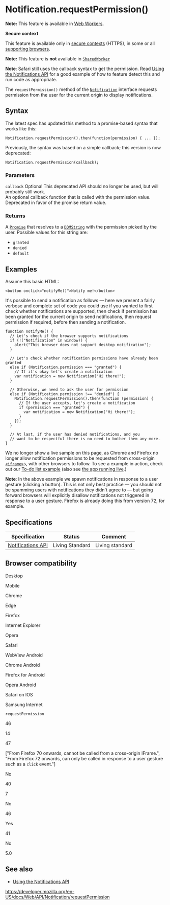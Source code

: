 Notification.requestPermission()
================================

**Note:** This feature is available in [Web Workers](../web_workers_api).

**Secure context**

This feature is available only in [secure contexts](https://developer.mozilla.org/en-US/docs/Web/Security/Secure_Contexts) (HTTPS), in some or all [supporting browsers](#browser_compatibility).

**Note:** This feature is **not** available in [`SharedWorker`](../sharedworker)

**Note**: Safari still uses the callback syntax to get the permission. Read [Using the Notifications API](../notifications_api/using_the_notifications_api) for a good example of how to feature detect this and run code as appropriate.

The `requestPermission()` method of the [`Notification`](../notification) interface requests permission from the user for the current origin to display notifications.

Syntax
------

The latest spec has updated this method to a promise-based syntax that works like this:

    Notification.requestPermission().then(function(permission) { ... });

Previously, the syntax was based on a simple callback; this version is now deprecated:

    Notification.requestPermission(callback);

### Parameters

 `callback` <span class="badge inline optional">Optional</span> <span class="icon deprecated" viewbox="0 0 100 100" xmlns="http://www.w3.org/2000/svg" role="img"> This deprecated API should no longer be used, but will probably still work. </span>   
An optional callback function that is called with the permission value. Deprecated in favor of the promise return value.

### Returns

A [`Promise`](https://developer.mozilla.org/en-US/docs/Web/JavaScript/Reference/Global_Objects/Promise) that resolves to a [`DOMString`](../domstring) with the permission picked by the user. Possible values for this string are:

-   `granted`
-   `denied`
-   `default`

Examples
--------

Assume this basic HTML:

    <button onclick="notifyMe()">Notify me!</button>

It's possible to send a notification as follows — here we present a fairly verbose and complete set of code you could use if you wanted to first check whether notifications are supported, then check if permission has been granted for the current origin to send notifications, then request permission if required, before then sending a notification.

    function notifyMe() {
      // Let's check if the browser supports notifications
      if (!("Notification" in window)) {
        alert("This browser does not support desktop notification");
      }

      // Let's check whether notification permissions have already been granted
      else if (Notification.permission === "granted") {
        // If it's okay let's create a notification
        var notification = new Notification("Hi there!");
      }

      // Otherwise, we need to ask the user for permission
      else if (Notification.permission !== "denied") {
        Notification.requestPermission().then(function (permission) {
          // If the user accepts, let's create a notification
          if (permission === "granted") {
            var notification = new Notification("Hi there!");
          }
        });
      }

      // At last, if the user has denied notifications, and you
      // want to be respectful there is no need to bother them any more.
    }

We no longer show a live sample on this page, as Chrome and Firefox no longer allow notification permissions to be requested from cross-origin [`<iframe>`](https://developer.mozilla.org/en-US/docs/Web/HTML/Element/iframe)s, with other browsers to follow. To see a example in action, check out our [To-do list example](https://github.com/mdn/to-do-notifications/tree/gh-pages) (also see [the app running live](https://mdn.github.io/to-do-notifications/).)

**Note**: In the above example we spawn notifications in response to a user gesture (clicking a button). This is not only best practice — you should not be spamming users with notifications they didn't agree to — but going forward browsers will explicitly disallow notifications not triggered in response to a user gesture. Firefox is already doing this from version 72, for example.

Specifications
--------------

<table><thead><tr class="header"><th>Specification</th><th>Status</th><th>Comment</th></tr></thead><tbody><tr class="odd"><td><a href="https://notifications.spec.whatwg.org/">Notifications API</a></td><td><span class="spec-living">Living Standard</span></td><td>Living standard</td></tr></tbody></table>

Browser compatibility
---------------------

Desktop

Mobile

Chrome

Edge

Firefox

Internet Explorer

Opera

Safari

WebView Android

Chrome Android

Firefox for Android

Opera Android

Safari on IOS

Samsung Internet

`requestPermission`

46

14

47

\["From Firefox 70 onwards, cannot be called from a cross-origin IFrame.", "From Firefox 72 onwards, can only be called in response to a user gesture such as a `click` event."\]

No

40

7

No

46

Yes

41

No

5.0

See also
--------

-   [Using the Notifications API](../notifications_api/using_the_notifications_api)

<a href="https://developer.mozilla.org/en-US/docs/Web/API/Notification/requestPermission" class="_attribution-link">https://developer.mozilla.org/en-US/docs/Web/API/Notification/requestPermission</a>
